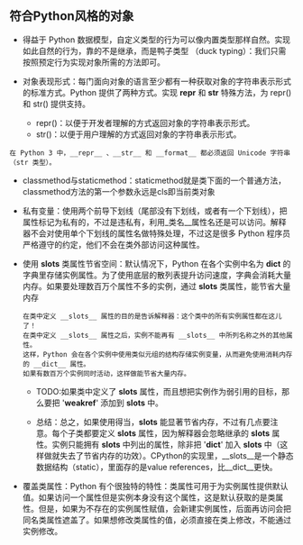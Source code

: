 ## 符合Python风格的对象

* 得益于 Python 数据模型，自定义类型的行为可以像内置类型那样自然。实现如此自然的行为，靠的不是继承，而是鸭子类型 （duck typing）：我们只需按照预定行为实现对象所需的方法即可。

* 对象表现形式：每门面向对象的语言至少都有一种获取对象的字符串表示形式的标准方式。Python 提供了两种方式。实现 __repr__ 和 __str__ 特殊方法，为 repr() 和 str() 提供支持。

    * repr()：以便于开发者理解的方式返回对象的字符串表示形式。
    * str()：以便于用户理解的方式返回对象的字符串表示形式。
```    
在 Python 3 中，__repr__ 、__str__ 和 __format__ 都必须返回 Unicode 字符串（str 类型）。
```

* classmethod与staticmethod：staticmethod就是类下面的一个普通方法，classmethod方法的第一个参数永远是cls即当前类对象

* 私有变量：使用两个前导下划线（尾部没有下划线，或者有一个下划线），把属性标记为私有的，不过是违私有，利用_类名__属性名还是可以访问。解释器不会对使用单个下划线的属性名做特殊处理，不过这是很多 Python 程序员严格遵守的约定，他们不会在类外部访问这种属性。

* 使用 __slots__ 类属性节省空间：默认情况下，Python 在各个实例中名为 __dict__ 的字典里存储实例属性。为了使用底层的散列表提升访问速度，字典会消耗大量内存。如果要处理数百万个属性不多的实例，通过 __slots__ 类属性，能节省大量内存
    ``` 
    在类中定义 __slots__ 属性的目的是告诉解释器：这个类中的所有实例属性都在这儿了！
    在类中定义 __slots__ 属性之后，实例不能再有 __slots__ 中所列名称之外的其他属性。
    这样，Python 会在各个实例中使用类似元组的结构存储实例变量，从而避免使用消耗内存的 __dict__ 属性。
    如果有数百万个实例同时活动，这样做能节省大量内存。
    ``` 
    * TODO:如果类中定义了 __slots__ 属性，而且想把实例作为弱引用的目标，那么要把 '__weakref__' 添加到 __slots__ 中。
    
    * 总结：总之，如果使用得当，__slots__ 能显著节省内存，不过有几点要注意。每个子类都要定义 __slots__ 属性，因为解释器会忽略继承的 __slots__ 属性。实例只能拥有 __slots__ 中列出的属性，除非把 '__dict__' 加入 __slots__ 中（这样做就失去了节省内存的功效）。CPython的实现里，__slots__是一个静态数据结构（static），里面存的是value references，比__dict__更快。
    
* 覆盖类属性：Python 有个很独特的特性：类属性可用于为实例属性提供默认值。如果访问一个属性但是实例本身没有这个属性，这是默认获取的是类属性。但是，如果为不存在的实例属性赋值，会新建实例属性，后面再访问会把同名类属性遮盖了。如果想修改类属性的值，必须直接在类上修改，不能通过实例修改。

